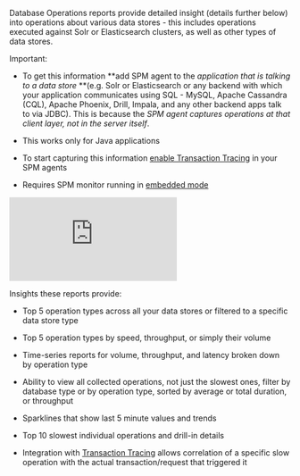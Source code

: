 Database Operations reports provide detailed insight (details further
below) into operations about various data stores - this includes
operations executed against Solr or Elasticsearch clusters, as well as
other types of data stores.

Important:

  - To get this information **add SPM agent to the *application that is
    talking to a data store* **(e.g. Solr or Elasticsearch or any
    backend with which your application communicates using SQL - MySQL,
    Apache Cassandra (CQL), Apache Phoenix, Drill, Impala, and any other
    backend apps talk to via JDBC). This is because the *SPM agent
    captures operations at that client layer, not in the server itself*.

  - This works only for Java applications

  - To start capturing this information [enable Transaction Tracing](Transaction-Tracing) in your SPM agents

  - Requires SPM monitor running in [embedded mode](SPM-Monitor---Javaagent) 
  <div class="video_container">
    <iframe class="video" src="https://www.youtube.com/embed/eoZJmAJKuaQ" frameborder="0" allowfullscreen ></iframe>
  </div>

Insights these reports provide:

  - Top 5 operation types across all your data stores or filtered to a
    specific data store type

  - Top 5 operation types by speed, throughput, or simply their volume

  - Time-series reports for volume, throughput, and latency broken down
    by operation type

  - Ability to view all collected operations, not just the slowest ones,
    filter by database type or by operation type, sorted by average or
    total duration, or throughput

  - Sparklines that show last 5 minute values and trends

  - Top 10 slowest individual operations and drill-in details 

  - Integration with [Transaction Tracing](http://blog.sematext.com/2015/08/03/transaction-tracing-performance-monitoring/) allows
    correlation of a specific slow operation with the actual
    transaction/request that triggered it

 

